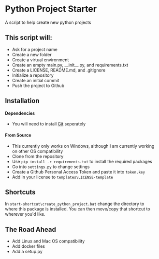 # Python Project Starter
A script to help create new python projects
## This script will:
* Ask for a project name
* Create a new folder
* Create a virtual environment
* Create an empty main.py, \_\_init\_\_.py, and requirements.txt
* Create a LICENSE, README.md, and .gitignore
* Initialize a repository
* Create an initial commit
* Push the project to Github
## Installation
#### Dependencies
* You will need to install [Git](https://git-scm.com/downloads) seperately
#### From Source
* This currently only works on Windows, although I am currently working on other OS compatibility
* Clone from the repository
* Use `pip install -r requirements.txt` to install the required packages
* Go into `settings.py` to change settings
* Create a Github Personal Access Token and paste it into `token.key`
* Add in your license to `templates\LICENSE-template`
## Shortcuts
In `start-shortcut\create_python_project.bat` change the directory to where this package is installed. You can then move/copy that shortcut to wherever you'd like.
## The Road Ahead
* Add Linux and Mac OS compatibility
* Add docker files
* Add a setup.py
